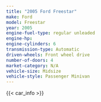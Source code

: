 ```yaml
---
title: "2005 Ford Freestar"
make: Ford
model: Freestar
year: 2005
engine-fuel-type: regular unleaded
engine-hp: 
engine-cylinders: 6
transmission-type: Automatic
driven-wheels: Front wheel drive
number-of-doors: 4
market-category: N/A
vehicle-size: Midsize
vehicle-style: Passenger Minivan
---
```


{{< car_info >}}
